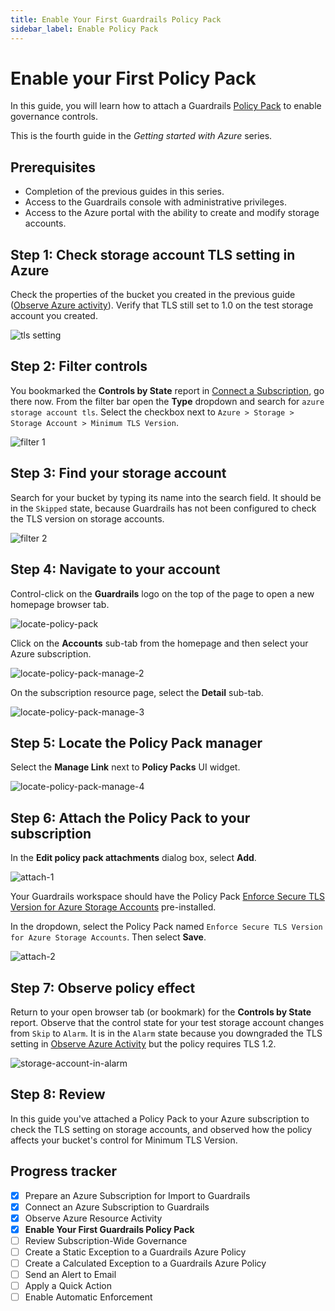 ```yaml
---
title: Enable Your First Guardrails Policy Pack
sidebar_label: Enable Policy Pack
---
```


# Enable your First Policy Pack

In this guide, you will learn how to attach a Guardrails [Policy Pack](/guardrails/docs/guides/configuring-guardrails/policy-packs) to enable governance controls.

This is the fourth guide in the *Getting started with Azure* series.

## Prerequisites

- Completion of the previous guides in this series.
- Access to the Guardrails console with administrative privileges.
- Access to the Azure portal with the ability to create and modify storage accounts.

## Step 1: Check storage account TLS setting in Azure

Check the properties of the bucket you created in the previous guide ([Observe Azure activity](/guardrails/docs/getting-started/getting-started-azure/observe-azure-activity)). Verify that TLS still set to 1.0 on the test storage account you created.

<p><img alt="tls setting" src="/images/docs/guardrails/getting-started/getting-started-azure/enable-policy-pack/tls-setting.png"/></p>

## Step 2: Filter controls

You bookmarked the **Controls by State** report in [Connect a Subscription](/guardrails/docs/getting-started/getting-started-azure/connect-subscription), go there now. From the filter bar open the **Type** dropdown and search for `azure storage account tls`. Select the checkbox next to `Azure > Storage > Storage Account > Minimum TLS Version`. 

<p><img alt="filter 1" src="/images/docs/guardrails/getting-started/getting-started-azure/enable-policy-pack/filter-1.png"/></p>


## Step 3: Find your storage account

Search for your bucket by typing its name into the search field. It should be in the `Skipped` state, because Guardrails has not been configured to check the TLS version on storage accounts.

<p><img alt="filter 2" src="/images/docs/guardrails/getting-started/getting-started-azure/enable-policy-pack/filter-2.png"/></p>

## Step 4: Navigate to your account

Control-click on the **Guardrails** logo on the top of the page to open a new homepage browser tab.

<p><img alt="locate-policy-pack" src="/images/docs/guardrails/getting-started/getting-started-azure/enable-policy-pack/filter-3.png"/></p>

Click on the **Accounts** sub-tab from the homepage and then select your Azure subscription.

<p><img alt="locate-policy-pack-manage-2" src="/images/docs/guardrails/getting-started/getting-started-azure/enable-policy-pack/locate-policy-pack-manage-2.png"/></p>

On the subscription resource page, select the **Detail** sub-tab.

<p><img alt="locate-policy-pack-manage-3" src="/images/docs/guardrails/getting-started/getting-started-azure/enable-policy-pack/locate-policy-pack-manage-3.png"/></p>


## Step 5: Locate the Policy Pack manager

Select the **Manage Link** next to **Policy Packs** UI widget.

<p><img alt="locate-policy-pack-manage-4" src="/images/docs/guardrails/getting-started/getting-started-azure/enable-policy-pack/locate-policy-pack-manage-4.png"/></p>


## Step 6: Attach the Policy Pack to your subscription

In the **Edit policy pack attachments** dialog box, select **Add**.

<p><img alt="attach-1" src="/images/docs/guardrails/getting-started/getting-started-azure/enable-policy-pack/attach-1.png"/></p>


Your Guardrails workspace should have the Policy Pack [Enforce Secure TLS Version for Azure Storage Accounts](https://hub.guardrails.turbot.com/policy-packs/azure_storage_enforce_secure_tls_version_for_storage_accounts) pre-installed.

In the dropdown, select the Policy Pack named `Enforce Secure TLS Version for Azure Storage Accounts`. Then select **Save**.

<p><img alt="attach-2" src="/images/docs/guardrails/getting-started/getting-started-azure/enable-policy-pack/attach-2.png"/></p>


## Step 7: Observe policy effect

Return to your open browser tab (or bookmark) for the **Controls by State** report. Observe that the control state for your test storage account changes from `Skip` to `Alarm`. It is in the `Alarm` state because you downgraded the TLS setting in  [Observe Azure Activity](/guardrails/docs/getting-started/getting-started-azure/observe-azure-activity) but the policy requires TLS 1.2.

<p><img alt="storage-account-in-alarm" src="/images/docs/guardrails/getting-started/getting-started-azure/enable-policy-pack/storage-account-in-alarm.png"/></p>

## Step 8: Review

In this guide you've attached a Policy Pack to your Azure subscription to check the TLS setting on storage accounts, and observed how the policy affects your bucket's control for Minimum TLS Version.


## Progress tracker

- [x] Prepare an Azure Subscription for Import to Guardrails
- [x] Connect an Azure Subscription to Guardrails
- [x] Observe Azure Resource Activity
- [x] **Enable Your First Guardrails Policy Pack**
- [ ] Review Subscription-Wide Governance
- [ ] Create a Static Exception to a Guardrails Azure Policy
- [ ] Create a Calculated Exception to a Guardrails Azure Policy
- [ ] Send an Alert to Email
- [ ] Apply a Quick Action
- [ ] Enable Automatic Enforcement
